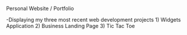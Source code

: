 Personal Website / Portfolio

-Displaying my three most recent web development projects
    1) Widgets Application
    2) Business Landing Page
    3) Tic Tac Toe 